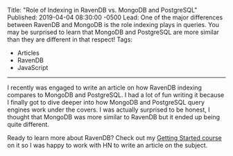 Title: "Role of Indexing in RavenDB vs. MongoDB and PostgreSQL"
Published: 2019-04-04 08:30:00 -0500
Lead: One of the major differences between RavenDB and MongoDB is the role indexing plays in queries. You may be surprised to learn that MongoDB and PostgreSQL are more similar than they are different in that respect!
Tags:
- Articles
- RavenDB
- JavaScript
---

I recently was engaged to write an article on how RavenDB indexing compares to MongoDB and PostgreSQL. I had a lot of fun writing it because I finally got to dive deeper into how MongoDB and PostgreSQL query engines work under the covers. I was actually surprised to be honest, I thought that MongoDB was more similar to RavenDB but it ended up being quite different.

Ready to learn more about RavenDB? Check out my [Getting Started course](http://bit.ly/PSRavenDB4) on it so I was happy to work with HN to write an article on the subject.
<!--stackedit_data:
eyJoaXN0b3J5IjpbLTE1NjE0OTgzNzNdfQ==
-->